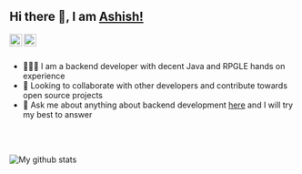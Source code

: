 ## Hi there 👋, I am [Ashish!][linkedin]

[<img align="left" alt="suryaprava | LinkedIn" width="22px" src="https://cdn.jsdelivr.net/npm/simple-icons@v3/icons/linkedin.svg" />][linkedin]
[<img align="left" alt="suryaprava | Instagram" width="22px" src="https://cdn.jsdelivr.net/npm/simple-icons@v3/icons/instagram.svg" />][instagram]

<br/>
<br/>

- 👨🏻‍💻 I am a backend developer with decent Java and RPGLE hands on experience
- 👯 Looking to collaborate with other developers and contribute towards open source projects
- 💬 Ask me about anything about backend development [here](https://github.com/suryaprava/suryaprava/issues) and I will try my best to answer

<br/>
<br/>

![My github stats](https://github-readme-stats.vercel.app/api?username=suryaprava&show_icons=true)

[linkedin]: https://linkedin.com/in/arsatapathy
[instagram]: https://www.instagram.com/arsatapathy/
